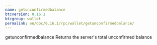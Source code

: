 ```yaml
---
name: getunconfirmedbalance
btcversion: 0.16.1
btcgroup: wallet
permalink: en/doc/0.16.1/rpc/wallet/getunconfirmedbalance/
---
```


getunconfirmedbalance
Returns the server's total unconfirmed balance


